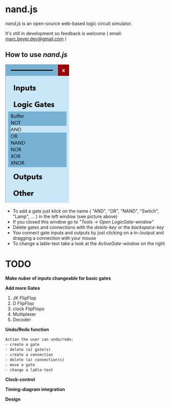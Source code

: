 # nand.js

_nand.js_ is an open-source web-based logic circuit simulator.

It's still in development so feedback is welcome ( email: marc.beyer.dev@gmail.com )

## How to use _nand.js_

<img src="./imgs/logicGate-window.png">

- To add a gate just klick on the name ( "AND", "OR", "NAND", "Switch", "Lamp", ... ) in the left window (see picture above)
- If you closed this window go to _"Tools -> Open LogicGate-window"_
- Delete gates and connections with the _delete-key_ or the _backspace-key_
- You connect gate inputs and outputs by just clicking on a in-/output and dragging a connection with your mouse
- To change a lable-text take a look at the _ActiveGate-window_ on the right

# TODO

__Make nuber of inputs changeable for basic gates__

__Add more Gates__

1. JK FlipFlop
2. D FlipFlop
3. clock FlipFlops
4. Multiplexer
5. Decoder

__Undo/Redo function__

    Action the user can undo/redo:
    - create a gate
    - delete (a) gate(s)
    - create a connection
    - delete (a) connection(s)
    - move a gate
    - change a lable-text

__Clock-control__

__Timing-diagram integration__

__Design__
